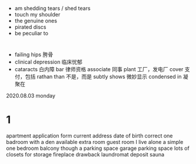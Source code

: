 # 

- am shedding tears / shed tears
- touch my shoulder
- the genuine ones
- pirated discs
- be peculiar to

# 

- failing hips 胯骨
- clinical depression 临床忧郁
- cataracts 白内障
bar 律师资格
associate 同事
plant 工厂，发电厂
cover 支付，包括
rathan than 不是，而是
subtly shows 微妙显示
condensed in 凝聚在

2020.08.03 monday

# 1

apartment
application form
current address
date of birth
correct
one badroom with a den
available
extra room
guest room
I live alone
a simple one bedroom
balcony
though
a parking space
garage parking space
lots of closets for storage
fireplace
drawback
laundromat
deposit
sauna

